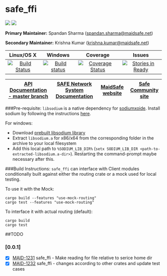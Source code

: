 # safe_ffi

[![](https://img.shields.io/badge/Project%20SAFE-Approved-green.svg)](http://maidsafe.net/applications) [![](https://img.shields.io/badge/License-GPL3-green.svg)](https://github.com/maidsafe/crust/blob/master/COPYING)


**Primary Maintainer:**     Spandan Sharma (spandan.sharma@maidsafe.net)

**Secondary Maintainer:**   Krishna Kumar (krishna.kumar@maidsafe.net)

|Linux/OS X|Windows|Coverage|Issues|
|:--------:|:-----:|:------:|:----:|
|[![Build Status](https://travis-ci.org/maidsafe/safe_ffi.svg?branch=master)](https://travis-ci.org/maidsafe/safe_ffi)|[![Build status](https://ci.appveyor.com/api/projects/status/5nqc5h06v3vsp2ad/branch/master?svg=true)](https://ci.appveyor.com/project/MaidSafe-QA/safe-ffi/branch/master)|[![Coverage Status](https://coveralls.io/repos/maidsafe/safe_ffi/badge.svg?branch=master&service=github)](https://coveralls.io/github/maidsafe/safe_ffi?branch=master)|[![Stories in Ready](https://badge.waffle.io/maidsafe/safe_ffi.png?label=ready&title=Ready)](https://waffle.io/maidsafe/safe_ffi)|

| [API Documentation - master branch](http://maidsafe.net/safe_ffi/master) | [SAFE Network System Documentation](http://systemdocs.maidsafe.net) | [MaidSafe website](http://maidsafe.net) | [Safe Community site](https://forum.safenetwork.io) |
|:------:|:-------:|:-------:|:-------:|

###Pre-requisite:
`libsodium` is a native dependency for [sodiumxoide](https://github.com/dnaq/sodiumoxide). Install sodium by following the instructions [here](http://doc.libsodium.org/installation/index.html).

For windows:

- Download [prebuilt libsodium library](https://download.libsodium.org/libsodium/releases/libsodium-1.0.2-mingw.tar.gz)
- Extract `libsodium.a` for x86/x64 from the corresponding folder in the archive to your local filesystem
- Add this local path to `%SODIUM_LIB_DIR%` (`setx SODIUM_LIB_DIR <path-to-extracted-libsodium.a-dir>`). Restarting the command-prompt maybe necessary after this.

###Build Instructions:
`safe_ffi` can interface with Client modules conditionally built against either the routing crate or a mock used for local testing.

To use it with the Mock:
```
cargo build --features "use-mock-routing"
cargo test --features "use-mock-routing"
```

To interface it with actual routing (default):
```
cargo build
cargo test
```
##TODO
### [0.0.1]
- [X] [MAID-1231](https://maidsafe.atlassian.net/browse/MAID-1321) safe_ffi - Make reading for file relative to serice home dir
- [X] [MAID-1232](https://maidsafe.atlassian.net/browse/MAID-1322) safe_ffi - changes according to other crates and update test cases
